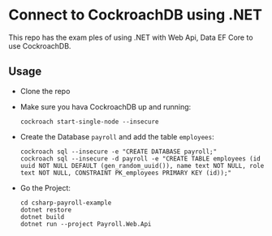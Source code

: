 # Connect to CockroachDB using .NET

This repo has the exam ples of using .NET with Web Api, Data EF Core  to use CockroachDB.

## Usage

- Clone the repo
- Make sure you hava CockroachDB up and running:
    ```shell
    cockroach start-single-node --insecure
    ```
- Create the Database `payroll` and add the table `employees`:
    ```shell
    cockroach sql --insecure -e "CREATE DATABASE payroll;"
    cockroach sql --insecure -d payroll -e "CREATE TABLE employees (id uuid NOT NULL DEFAULT (gen_random_uuid()), name text NOT NULL, role text NOT NULL, CONSTRAINT PK_employees PRIMARY KEY (id));"
    ```
- Go the Project:

    ```shell
    cd csharp-payroll-example
    dotnet restore
    dotnet build
    dotnet run --project Payroll.Web.Api
    ```
